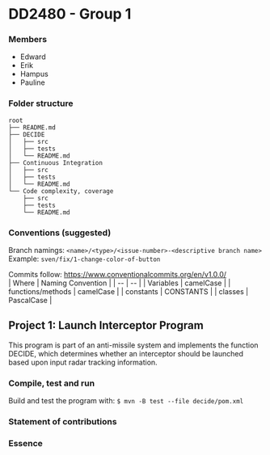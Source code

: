 # DD2480 - Group 1

### Members
* Edward
* Erik
* Hampus
* Pauline

### Folder structure
```
root  
├── README.md  
├── DECIDE  
│   ├── src  
│   ├── tests  
│   └── README.md  
├── Continuous Integration  
│   ├── src  
│   ├── tests  
│   └── README.md   
└── Code complexity, coverage  
	├── src  
	├── tests  
	└── README.md   
```

### Conventions (suggested)
Branch namings: `<name>/<type>/<issue-number>-<descriptive branch name>`  
Example: `sven/fix/1-change-color-of-button`


Commits follow: https://www.conventionalcommits.org/en/v1.0.0/  
| Where | Naming Convention |
| -- | -- |
| Variables | camelCase |
| functions/methods | camelCase |
| constants | CONSTANTS |
| classes | PascalCase |


## Project 1: Launch Interceptor Program

This program is part of an anti-missile system and implements the function DECIDE, which determines whether an interceptor should be
launched based upon input radar tracking information.


### Compile, test and run

Build and test the program with:
`$ mvn -B test --file decide/pom.xml`

### Statement of contributions

### Essence


